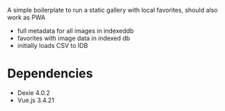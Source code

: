 
A simple boilerplate to run a static gallery with local favorites, should also work as PWA

* full metadata for all images in indexeddb
* favorites with image data in indexed db
* initially loads CSV to IDB

# Dependencies
* Dexie 4.0.2
* Vue.js 3.4.21
